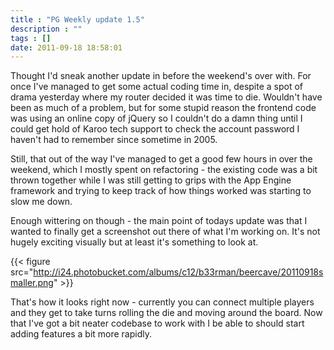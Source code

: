 ```yaml
---
title : "PG Weekly update 1.5"
description : ""
tags : []
date: 2011-09-18 18:58:01
---
```


Thought I'd sneak another update in before the weekend's over with. For once I've managed to get some actual coding time in, despite a spot of drama yesterday where my router decided it was time to die. Wouldn't have been as much of a problem, but for some stupid reason the frontend code was using an online copy of jQuery so I couldn't do a damn thing until I could get hold of Karoo tech support to check the account password I haven't had to remember since sometime in 2005.

Still, that out of the way I've managed to get a good few hours in over the weekend, which I mostly spent on refactoring - the existing code was a bit thrown together while I was still getting to grips with the App Engine framework and trying to keep track of how things worked was starting to slow me down.

Enough wittering on though - the main point of todays update was that I wanted to finally get a screenshot out there of what I'm working on. It's not hugely exciting visually but at least it's something to look at.


{{< figure src="http://i24.photobucket.com/albums/c12/b33rman/beercave/20110918smaller.png" >}}

That's how it looks right now - currently you can connect multiple players and they get to take turns rolling the die and moving around the board. Now that I've got a bit neater codebase to work with I be able to should start adding features a bit more rapidly.

<!--more-->